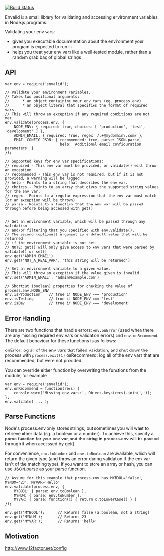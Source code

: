 [![Build Status](https://secure.travis-ci.org/af/envalid.png)](http://travis-ci.org/af/envalid)

Envalid is a small library for validating and accessing environment variables in
Node.js programs.

Validating your env vars:

* gives you executable documentation about the environment your program is expected to run in
* helps you treat your env vars like a well-tested module, rather than a random grab bag of global strings


## API

    var env = require('envalid');

    // Validate your environment variables.
    // Takes two positional arguments:
    //      * an object containing your env vars (eg. process.env)
    //      * an object literal that specifies the format of required vars.
    // This will throw an exception if any required conditions are not met.
    env.validate(process.env, {
        NODE_ENV: { required: true, choices: [ 'production', 'test', 'development' ] },
        ADMIN_EMAIL: { required: true, regex: /.+@mydomain\.com/ },
        EMAIL_CONFIG_JSON: { recommended: true, parse: JSON.parse,
                             help: 'Additional email configuration parameters' }
    });

    // Supported keys for env var specifications:
    // required - This env var must be provided, or validate() will throw an exception
    // recommended - This env var is not required, but if it is not provided, a warning will be logged
    // help - Points to a string that describes the env var.
    // choices - Points to an array that gives the supported string values for the env var.
    // regex - Points to a regular expression that the env var must match (or an exception will be thrown)
    // parse - Points to a function that the env var will be passed through before being accessed with get()


    // Get an environment variable, which will be passed through any validation
    // and/or filtering that you specified with env.validate().
    // The second (optional) argument is a default value that will be returned
    // if the environment variable is not set.
    // NOTE: get() will only give access to env vars that were parsed by validate() or set()
    env.get('ADMIN_EMAIL')
    env.get('NOT_A_REAL_VAR', 'this string will be returned')

    // Set an environment variable to a given value.
    // This will throw an exception if the value given is invalid.
    env.set('ADMIN_EMAIL', 'admin@example.com')

    // Shortcut (boolean) properties for checking the value of process.env.NODE_ENV
    env.isProduction    // true if NODE_ENV === 'production'
    env.isTesting       // true if NODE_ENV === 'test'
    env.isDev           // true if NODE_ENV === 'development'


## Error Handling

There are two functions that handle errors: `env.onError` (used when there are any missing
required env vars or validation errors) and `env.onRecommend`. The default behaviour for these
functions is as follows:

onError: log all of the env vars that failed validation, and shut down the process with `process.exit(1)`
onRecommend: log all of the env vars that are recommended, but were not provided.

You can override either function by overwriting the functions from the module, for example:

    var env = require('envalid');
    env.onRecommend = function(recs) {
        console.warn('Missing env vars:', Object.keys(recs).join(','));
    };
    env.validate( ... );


## Parse Functions

Node's process.env only stores strings, but sometimes you will want to retrieve other data
(eg. a boolean or a number). To achieve this, specify a parse function for your env var, and
the string in process.env will be passed through it when accessed by get().

For convenience, `env.toNumber` and `env.toBoolean` are available, which will return the
given type (and throw an error during validation if the env var isn't of the matching type).
If you want to store an array or hash, you can use JSON.parse as your parse function.

    // Assume for this example that process.env has MYBOOL='false', MYNUM='23', MYVAR='Hello'
    env.validate(process.env, {
        MYBOOL: { parse: env.toBoolean },
        MYNUM: { parse: env.toNumber },
        MYVAR: { parse: function(x) { return x.toLowerCase() } }
    });

    env.get('MYBOOL');      // Returns false (a boolean, not a string)
    env.get('MYNUM');       // Returns 23
    env.get('MYVAR');       // Returns 'hello'


## Motivation

http://www.12factor.net/config
